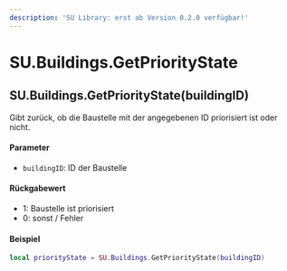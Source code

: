 ```yaml
---
description: 'SU Library: erst ab Version 0.2.0 verfügbar!'
---
```


# SU.Buildings.GetPriorityState

## SU.Buildings.GetPriorityState(buildingID)

Gibt zurück, ob die Baustelle mit der angegebenen ID priorisiert ist oder nicht.

#### Parameter

* `buildingID`: ID der Baustelle

#### Rückgabewert

* 1: Baustelle ist priorisiert
* 0: sonst / Fehler

#### Beispiel

```lua
local priorityState = SU.Buildings.GetPriorityState(buildingID)
```
